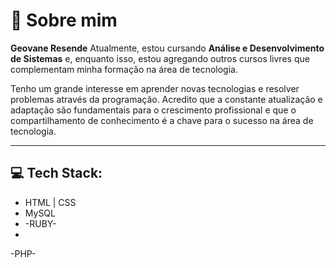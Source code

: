 # 💫 Sobre mim

**Geovane Resende** Atualmente, estou cursando **Análise e Desenvolvimento de Sistemas** e, enquanto isso, estou agregando outros cursos livres que complementam minha formação na área de tecnologia.

Tenho um grande interesse em aprender novas tecnologias e resolver problemas através da programação. Acredito que a constante atualização e adaptação são fundamentais para o crescimento profissional e que o compartilhamento de conhecimento é a chave para o sucesso na área de tecnologia.

---

## 💻 Tech Stack:
- HTML | CSS
- MySQL
- 
  -RUBY-
-
-PHP-
